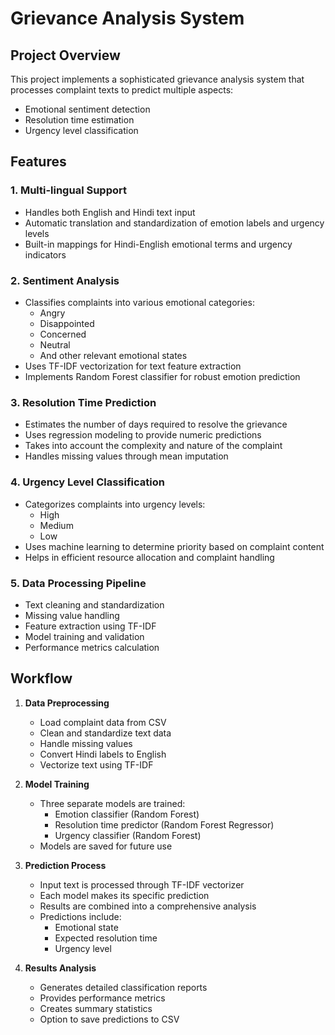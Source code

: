 # Grievance Analysis System

## Project Overview
This project implements a sophisticated grievance analysis system that processes complaint texts to predict multiple aspects:
- Emotional sentiment detection
- Resolution time estimation
- Urgency level classification

## Features

### 1. Multi-lingual Support
- Handles both English and Hindi text input
- Automatic translation and standardization of emotion labels and urgency levels
- Built-in mappings for Hindi-English emotional terms and urgency indicators

### 2. Sentiment Analysis
- Classifies complaints into various emotional categories:
  - Angry
  - Disappointed
  - Concerned
  - Neutral
  - And other relevant emotional states
- Uses TF-IDF vectorization for text feature extraction
- Implements Random Forest classifier for robust emotion prediction

### 3. Resolution Time Prediction
- Estimates the number of days required to resolve the grievance
- Uses regression modeling to provide numeric predictions
- Takes into account the complexity and nature of the complaint
- Handles missing values through mean imputation

### 4. Urgency Level Classification
- Categorizes complaints into urgency levels:
  - High
  - Medium
  - Low
- Uses machine learning to determine priority based on complaint content
- Helps in efficient resource allocation and complaint handling

### 5. Data Processing Pipeline
- Text cleaning and standardization
- Missing value handling
- Feature extraction using TF-IDF
- Model training and validation
- Performance metrics calculation

## Workflow

1. **Data Preprocessing**
   - Load complaint data from CSV
   - Clean and standardize text data
   - Handle missing values
   - Convert Hindi labels to English
   - Vectorize text using TF-IDF

2. **Model Training**
   - Three separate models are trained:
     - Emotion classifier (Random Forest)
     - Resolution time predictor (Random Forest Regressor)
     - Urgency classifier (Random Forest)
   - Models are saved for future use

3. **Prediction Process**
   - Input text is processed through TF-IDF vectorizer
   - Each model makes its specific prediction
   - Results are combined into a comprehensive analysis
   - Predictions include:
     - Emotional state
     - Expected resolution time
     - Urgency level

4. **Results Analysis**
   - Generates detailed classification reports
   - Provides performance metrics
   - Creates summary statistics
   - Option to save predictions to CSV

